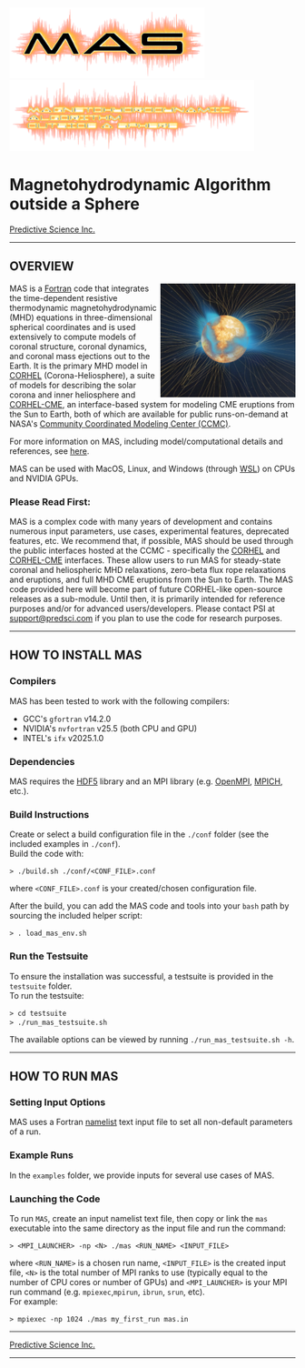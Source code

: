 <img height=125 src="doc/mas_logo.png" alt="MAS"/> <img height=125 src="doc/mas_logo_text.png" alt="MAS"/>
  
# Magnetohydrodynamic Algorithm outside a Sphere  

[Predictive Science Inc.](https://www.predsci.com)  
  
--------------------------------  
  
## OVERVIEW ##

<a href="https://fortran-lang.org)"><img align="right" height=200 src="doc/mas_bast_vis_sml.png" alt="MAS"/></a>MAS is a [Fortran](https://fortran-lang.org) code that integrates the time-dependent resistive thermodynamic magnetohydrodynamic (MHD) equations in three-dimensional spherical coordinates and is used extensively to compute models of coronal structure, coronal dynamics, and coronal mass ejections out to the Earth. It is the primary MHD model in [CORHEL](https://ccmc.gsfc.nasa.gov/models/CORHEL-MAS_WSA_ENLIL~5.0) (Corona-Heliosphere), a suite of models for describing the solar corona and inner heliosphere and [CORHEL-CME](https://ccmc.gsfc.nasa.gov/models/CORHEL-CME~1), an interface-based system for modeling CME eruptions from the Sun to Earth, both of which are available for public runs-on-demand at NASA's [Community Coordinated Modeling Center (CCMC)](https://ccmc.gsfc.nasa.gov).  
  
For more information on MAS, including model/computational details and references, see [here](https://predsci.com/mas).  
  
MAS can be used with MacOS, Linux, and Windows (through [WSL](https://github.com/microsoft/WSL)) on CPUs and NVIDIA GPUs. 
  
### Please Read First: ###  
MAS is a complex code with many years of development and contains numerous input parameters, use cases, experimental features, deprecated features, etc.  We recommend that, if possible, MAS should be used through the public interfaces hosted at the CCMC - specifically the [CORHEL](https://ccmc.gsfc.nasa.gov/models/CORHEL-MAS_WSA_ENLIL~5.0) and [CORHEL-CME](https://ccmc.gsfc.nasa.gov/models/CORHEL-CME~1) interfaces.  These allow users to run MAS for steady-state coronal and heliospheric MHD relaxations, zero-beta flux rope relaxations and eruptions, and full MHD CME eruptions from the Sun to Earth.  The MAS code provided here will become part of future CORHEL-like open-source releases as a sub-module.  Until then, it is primarily intended for reference purposes and/or for advanced users/developers.  Please contact PSI at support@predsci.com if you plan to use the code for research purposes.


--------------------------------
  
## HOW TO INSTALL MAS ##
  
### Compilers ###
MAS has been tested to work with the following compilers:  
  
 - GCC's `gfortran` v14.2.0  
 - NVIDIA's `nvfortran` v25.5 (both CPU and GPU)  
 - INTEL's `ifx` v2025.1.0  
  

### Dependencies ###
MAS requires the [HDF5](https://www.hdfgroup.org/solutions/hdf5) library and an MPI library (e.g. [OpenMPI](https://www.open-mpi.org), [MPICH](https://www.mpich.org), etc.).

### Build Instructions ###
Create or select a build configuration file in the `./conf` folder (see the included examples in `./conf`).  
Build the code with:
```
> ./build.sh ./conf/<CONF_FILE>.conf
```
where `<CONF_FILE>.conf` is your created/chosen configuration file.  
 
  
After the build, you can add the MAS code and tools into your `bash` path by sourcing the included helper script:  
```
> . load_mas_env.sh
```
### Run the Testsuite ###
  
To ensure the installation was successful, a testsuite is provided in the `testsuite` folder.  
To run the testsuite:
```
> cd testsuite
> ./run_mas_testsuite.sh
```
The available options can be viewed by running `./run_mas_testsuite.sh -h`.  
  
--------------------------------
  
## HOW TO RUN MAS ##

### Setting Input Options ###

MAS uses a Fortran [namelist](https://cyber.dabamos.de/programming/modernfortran/namelists.html) text input file to set all non-default parameters of a run.  
  
### Example Runs ###
  
In the `examples` folder, we provide inputs for several use cases of MAS.  

### Launching the Code ###
  
To run `MAS`, create an input namelist text file, then copy or link the `mas` executable into the same directory as the input file and run the command:  
```
> <MPI_LAUNCHER> -np <N> ./mas <RUN_NAME> <INPUT_FILE> 
```
where `<RUN_NAME>` is a chosen run name, `<INPUT_FILE>` is the created input file, `<N>` is the total number of MPI ranks to use (typically equal to the number of CPU cores or number of GPUs) and `<MPI_LAUNCHER>` is your MPI run command (e.g. `mpiexec`,`mpirun`, `ibrun`, `srun`, etc).  
For example:  
```
> mpiexec -np 1024 ./mas my_first_run mas.in
```  
  
--------------------------------  
  
[Predictive Science Inc.](https://www.predsci.com)   

--------------------------------  

